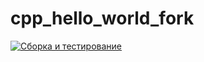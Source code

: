 # cpp_hello_world_fork
[![Сборка и тестирование](https://github.com/Iron-Gera/cpp_hello_world_fork/actions/workflows/test.yml/badge.svg)](https://github.com/Iron-Gera/cpp_hello_world_fork/actions/workflows/test.yml)
